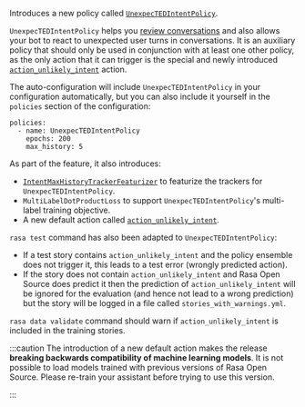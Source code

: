 Introduces a new policy called [`UnexpecTEDIntentPolicy`](./policies.mdx#unexpected-intent-policy).

`UnexpecTEDIntentPolicy` helps you [review conversations](./conversation-driven-development.mdx#review)
 and also allows your bot to react to unexpected user turns in conversations.
 It is an auxiliary policy that should only be used in conjunction with
 at least one other policy, as the only action that it can trigger
 is the special and newly introduced
 [`action_unlikely_intent`](./default-actions.mdx#action_unlikely_intent) action.

 The auto-configuration will include `UnexpecTEDIntentPolicy` in your
 configuration automatically, but you can also include it yourself
 in the `policies` section of the configuration:

 ```
 policies:
   - name: UnexpecTEDIntentPolicy
     epochs: 200
     max_history: 5
 ```

As part of the feature, it also introduces:

- [`IntentMaxHistoryTrackerFeaturizer`](./policies.mdx#3-intent-max-history)
  to featurize the trackers for `UnexpecTEDIntentPolicy`.
- `MultiLabelDotProductLoss` to support `UnexpecTEDIntentPolicy`'s multi-label training objective.
- A new default action called [`action_unlikely_intent`](./default-actions.mdx#action_unlikely_intent).


`rasa test` command has also been adapted to `UnexpecTEDIntentPolicy`:

- If a test story contains `action_unlikely_intent` and the policy ensemble does not trigger it, this leads to
  a test error (wrongly predicted action).
- If the story does not contain `action_unlikely_intent` and Rasa Open Source does predict it then
  the prediction of `action_unlikely_intent` will be ignored for the evaluation (and hence not lead
  to a wrong prediction) but the story will be logged in a file called `stories_with_warnings.yml`.


`rasa data validate` command should warn if `action_unlikely_intent` is
included in the training stories.

:::caution
The introduction of a new default action makes the release **breaking backwards compatibility of machine learning models**.
It is not possible to load models trained with previous versions of Rasa Open Source. Please re-train
your assistant before trying to use this version.

:::